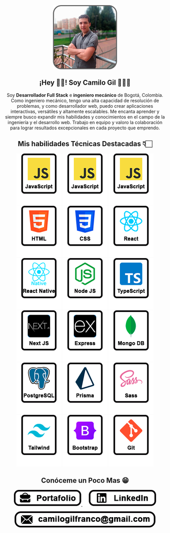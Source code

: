 <p align="center" width="300">
   <img align="center" src="./foto.png" width="200"/>
   <h2 align="center">¡Hey 👋🏻! Soy Camilo Gil 👨🏻‍💻</h3>
</p>

<p align="center">Soy <strong>Desarrollador Full Stack</strong> e <strong>ingeniero mecánico</strong> de Bogotá, Colombia. Como ingeniero mecánico, tengo una alta capacidad de resolución de problemas, y como desarrollador web, puedo crear aplicaciones interactivas, versátiles y altamente escalables. Me encanta aprender y siempre busco expandir mis habilidades y conocimientos en el campo de la ingeniería y el desarrollo web. Trabajo en equipo y valoro la colaboración para lograr resultados excepcionales en cada proyecto que emprendo.</p>

<p align="center" width="300">
  <h2 align="center">Mis habilidades Técnicas Destacadas 👇🏻</h3>
  <p align="center" width="300">
  <img src="./javascript.png">
  <img src="./javascript.png">

  <img src="./javascript.png" >
  <img src="./html.png">
  <img src="./css.png">
  <img src="./react.png">
  <img src="./reactNative.png">
  <img src="./node.png">
  <img src="./typescript.png">
  <img src="./next.png">
  <img src="./express.png">
  <img src="./mongo.png">
  <img src="./postgresql.png">
  <img src="./prisma.png">
  <img src="./sass.png">
  <img src="./tailwind.png">
  <img src="./bootstrap.png">
  <img src="./git.png">
  </p>
</p>

<p align="center" width="300">
<h2 align="center">Conóceme un Poco Mas 😁</h3>
  <p align="center" width="300">
    <a href="https://www.camilogilfranco.tech/" target="_blank">
      <img src="./portafolio.png">
    </a>
    <a href="https://www.linkedin.com/in/adrian-camilo-gil-franco/" target="_blank">
      <img src="./linkedin.png">
    </a>
  </p>
  <p align="center" width="300">
    <a href="mailto:camilogilfranco@gmail.com" target="_blank">
      <img src="./mail.png">
    </a>
  
  </p>
</p>
